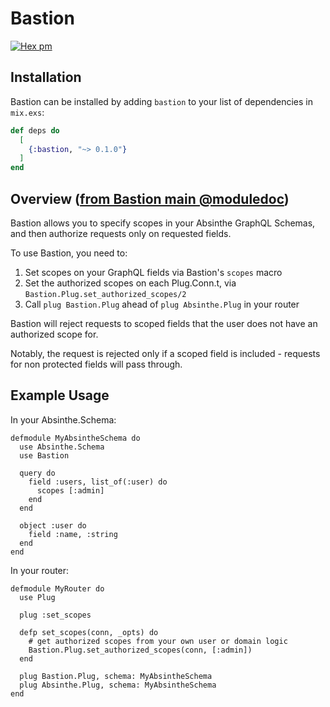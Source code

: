 # Bastion

[![Hex pm](http://img.shields.io/hexpm/v/bastion.svg?style=flat)](https://hex.pm/packages/bastion)

## Installation

Bastion can be installed by adding `bastion` to your list of dependencies in `mix.exs`:

```elixir
def deps do
  [
    {:bastion, "~> 0.1.0"}
  ]
end
```

## Overview ([from Bastion main @moduledoc](https://github.com/urbint/bastion/blob/master/lib/bastion.ex))

Bastion allows you to specify scopes in your Absinthe GraphQL Schemas,
and then authorize requests only on requested fields.

To use Bastion, you need to:

1. Set scopes on your GraphQL fields via Bastion's `scopes` macro
2. Set the authorized scopes on each Plug.Conn.t, via `Bastion.Plug.set_authorized_scopes/2`
3. Call `plug Bastion.Plug` ahead of `plug Absinthe.Plug` in your router

Bastion will reject requests to scoped fields that the user does not have an authorized scope for.

Notably, the request is rejected only if a scoped field is included - requests for non protected fields will pass through.

## Example Usage

In your Absinthe.Schema:

    defmodule MyAbsintheSchema do
      use Absinthe.Schema
      use Bastion

      query do
        field :users, list_of(:user) do
          scopes [:admin]
        end
      end

      object :user do
        field :name, :string
      end
    end

In your router:

    defmodule MyRouter do
      use Plug

      plug :set_scopes

      defp set_scopes(conn, _opts) do
        # get authorized scopes from your own user or domain logic
        Bastion.Plug.set_authorized_scopes(conn, [:admin])
      end

      plug Bastion.Plug, schema: MyAbsintheSchema
      plug Absinthe.Plug, schema: MyAbsintheSchema
    end
